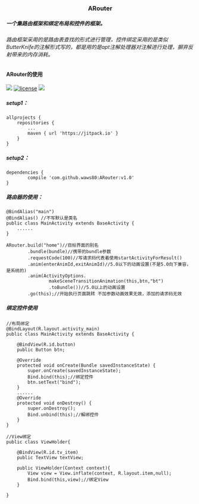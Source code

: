 ### <center> ARouter

##### 一个集路由框架和绑定布局和控件的框架。

###### 路由框架采用的是路由表查找的形式进行管理，控件绑定采用的是类似ButterKnife的注解形式写的，都是用的是apt注解处理器对注解进行处理，摒弃反射带来的内存消耗。

#### ARouter的使用
[![](https://jitpack.io/v/waws80/ARouter.svg)](https://jitpack.io/#waws80/ARouter) 
[![license](https://img.shields.io/github/license/mashape/apistatus.svg)]()
[![](https://img.shields.io/badge/作者-waws80-%23ff69b4.svg)](http://androidthanatos.pw)
##### setup1：
```
allprojects {
	repositories {
		...
		maven { url 'https://jitpack.io' }
	}
}
```

##### setup2：
```
dependencies {
        compile 'com.github.waws80:ARouter:v1.0'
}

```
##### 路由器的使用：
```
@BindAlias("main")
@BindAlias() //不写默认是类名
public class MainActivity extends BaseActivity {
	......
}
```
```
ARouter.build("home")//目标界面的别名
        .bundle(bundle)//携带的bundle参数
        .requestCode(100)//写请求码代表着使用startActivityForResult()
        .anim(enterAnimId,exitAnimId)//5.0以下的动画设置(不是5.0向下兼容，是系统的)
        .anim(ActivityOptions.
                makeSceneTransitionAnimation(this,btn,"bt")
                .toBundle())//5.0以上的动画设置
        .go(this);//开始执行页面跳转 不加参数动画效果无效，添加的请求码无效
```
##### 绑定控件使用

```
//布局绑定
@BindLayout(R.layout.activity_main)
public class MainActivity extends BaseActivity {

 	@BindView(R.id.button)
    public Button btn;
    
    @Override
    protected void onCreate(Bundle savedInstanceState) {
        super.onCreate(savedInstanceState);
        Bind.bind(this);//绑定控件
        btn.setText("bind");
    }
	......
	@Override
    protected void onDestroy() {
        super.onDestroy();
        Bind.unbind(this);//解绑控件
    }
}
```

```
//View绑定
public class ViewHolder{

    @BindView(R.id.tv_item)
    public TextView textView;

    public ViewHolder(Context context){
        View view = View.inflate(context, R.layout.item,null);
        Bind.bind(this,view);//绑定View
    }

}

```
